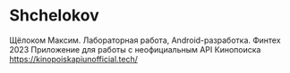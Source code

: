 # Shchelokov
Щёлоком Максим. Лабораторная работа, Android-разработка. Финтех 2023
Приложение для работы с неофициальным API Кинопоиска https://kinopoiskapiunofficial.tech/
